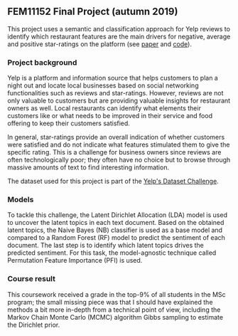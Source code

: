 ## FEM11152 Final Project (autumn 2019)

This project uses a semantic and classification approach for Yelp reviews to identify which restaurant features are the main drivers for negative, average and positive star-ratings on the platform (see [paper](https://github.com/nvrsmeele/FEM11152_NLP_FinalProject/blob/master/paper/FinalPaper_MLseminar.pdf) and [code](https://github.com/nvrsmeele/FEM11152_NLP_FinalProject/blob/master/code/main.R)).

### Project background
Yelp is a platform and information source that helps customers to plan a night out and locate local businesses based on social networking functionalities such as reviews and star-ratings. However, reviews are not only valuable to customers but are providing valuable insights for restaurant owners as well. Local restaurants can identify what elements their customers like or what needs to be improved in their service and food offering to keep their customers satisfied.

In general, star-ratings provide an overall indication of whether customers were satisfied and do not indicate what features stimulated them to give the specific rating. This is a challenge for business owners since reviews are often technologically poor; they often have no choice but to browse through massive amounts of text to find interesting information.

The dataset used for this project is part of the [Yelp's Dataset Challenge](https://www.yelp.com/dataset/challenge).

### Models
To tackle this challenge, the Latent Dirichlet Allocation (LDA) model is used to uncover the latent topics in each text document. Based on the obtained latent topics, the Naive Bayes (NB) classifier is used as a base model and compared to a Random Forest (RF) model to predict the sentiment of each document. The last step is to identify which latent topics drives the predicted sentiment. For this task, the model-agnostic technique called Permutation Feature Importance (PFI) is used.

### Course result
This coursework received a grade in the top-9% of all students in the MSc program; the small missing piece was that I should have explained the methods a bit more in-depth from a technical point of view, including the Markov Chain Monte Carlo (MCMC) algorithm Gibbs sampling to estimate the Dirichlet prior.
